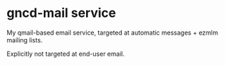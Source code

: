 # gncd-mail service #

My qmail-based email service, targeted at automatic messages + ezmlm
mailing lists.

Explicitly not targeted at end-user email.

